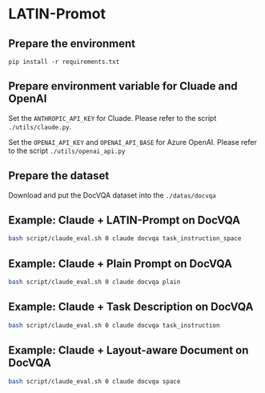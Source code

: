 # LATIN-Promot

## Prepare the environment
`pip install -r requirements.txt`

## Prepare environment variable for Cluade and OpenAI
Set the `ANTHROPIC_API_KEY` for Cluade. Please refer to the script `./utils/claude.py`.

Set the `OPENAI_API_KEY` and `OPENAI_API_BASE` for Azure OpenAI. Please refer to the script `./utils/openai_api.py`

## Prepare the dataset
Download and put the DocVQA dataset into the `./datas/docvqa`

## Example: Claude + LATIN-Prompt on DocVQA
```bash
bash script/claude_eval.sh 0 claude docvqa task_instruction_space
```

## Example: Claude + Plain Prompt on DocVQA
```bash
bash script/claude_eval.sh 0 claude docvqa plain
```

## Example: Claude + Task Description on DocVQA
```bash
bash script/claude_eval.sh 0 claude docvqa task_instruction
```

## Example: Claude + Layout-aware Document on DocVQA
```bash
bash script/claude_eval.sh 0 claude docvqa space
```